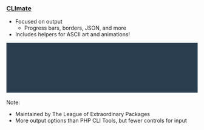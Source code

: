 ### [CLImate](https://climate.thephpleague.com/) <!-- .element: class="no-text-transform" -->

* Focused on output <!-- .element: class="fragment" -->
    - Progress bars, borders, JSON, and more
* <!-- .element: class="fragment" --> Includes helpers for ASCII art and animations!
!["Oh Hello" as animated ASCII art, rising from the bottom of the screen](resources/climate-animation.gif) <!-- .element: class="seamless" -->

Note:

* Maintained by The League of Extraordinary Packages
* More output options than PHP CLI Tools, but fewer controls for input
